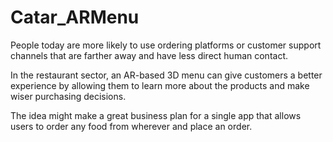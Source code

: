 # Catar_ARMenu

People today are more likely to use ordering platforms or customer support channels that are farther away and have less direct human contact.

In the restaurant sector, an AR-based 3D menu can give customers a better experience by allowing them to learn more about the products and make wiser purchasing decisions. 

The idea might make a great  business plan for a single app that allows users to order any food from wherever and place an order.

